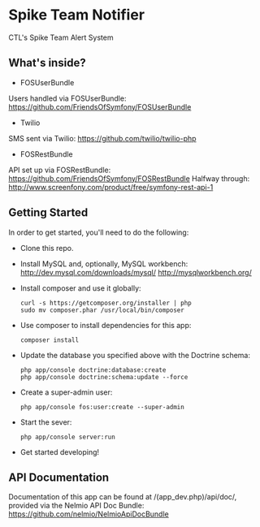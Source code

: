 Spike Team Notifier
===================

CTL's Spike Team Alert System

What's inside?
--------------

- FOSUserBundle

Users handled via FOSUserBundle: https://github.com/FriendsOfSymfony/FOSUserBundle

- Twilio

SMS sent via Twilio: https://github.com/twilio/twilio-php

- FOSRestBundle

API set up via FOSRestBundle: https://github.com/FriendsOfSymfony/FOSRestBundle
Halfway through: http://www.screenfony.com/product/free/symfony-rest-api-1

Getting Started
---------------

In order to get started, you'll need to do the following:

* Clone this repo.

* Install MySQL and, optionally, MySQL workbench:
	http://dev.mysql.com/downloads/mysql/
	http://mysqlworkbench.org/

* Install composer and use it globally:
	```
	curl -s https://getcomposer.org/installer | php
	sudo mv composer.phar /usr/local/bin/composer
	```

* Use composer to install dependencies for this app:
	```
	composer install
	```

* Update the database you specified above with the Doctrine schema:
	```
	php app/console doctrine:database:create
	php app/console doctrine:schema:update --force
	```

* Create a super-admin user:
	```
	php app/console fos:user:create --super-admin
	```

* Start the sever:
	```
	php app/console server:run
	```

* Get started developing!

API Documentation
-----------------

Documentation of this app can be found at <root>/(app_dev.php)/api/doc/, provided via the Nelmio API Doc Bundle: https://github.com/nelmio/NelmioApiDocBundle
